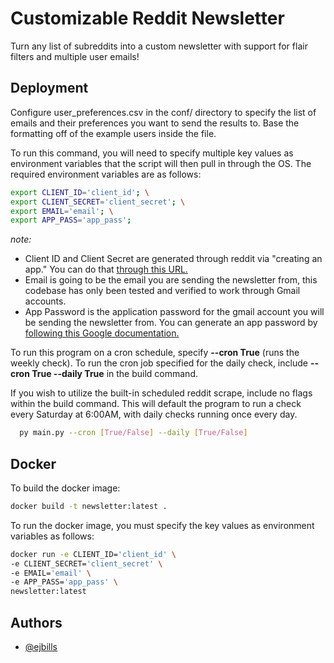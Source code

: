 
# Customizable Reddit Newsletter

Turn any list of subreddits into a custom newsletter with support for flair filters and multiple user emails!

## Deployment

Configure user_preferences.csv in the conf/ directory to specify the list of emails and their preferences you want to send the results to. Base the formatting off of the example users inside the file.

To run this command, you will need to specify multiple key values as environment variables that the script will then pull in through the OS.
The required environment variables are as follows:
```bash
export CLIENT_ID='client_id'; \
export CLIENT_SECRET='client_secret'; \
export EMAIL='email'; \
export APP_PASS='app_pass'; 
```
*note:*
- Client ID and Client Secret are generated through reddit via "creating an app." You can do that [through this URL.](https://www.reddit.com/prefs/apps)
- Email is going to be the email you are sending the newsletter from, this codebase has only been tested and verified to work through Gmail accounts.
- App Password is the application password for the gmail account you will be sending the newsletter from. You can generate an app password by [following this Google documentation.](https://support.google.com/accounts/answer/185833?hl=en)

To run this program on a cron schedule, specify **--cron True** (runs the weekly check). To run the cron job specified for the daily check, include **--cron True --daily True** in the build command.

If you wish to utilize the built-in scheduled reddit scrape, include no flags within the build command. This will default the program to run a check every Saturday at 6:00AM, with daily checks running once every day.

```bash
  py main.py --cron [True/False] --daily [True/False]
```

## Docker
To build the docker image:
```bash
docker build -t newsletter:latest . 
```

To run the docker image, you must specify the key values as environment variables as follows:
```bash
docker run -e CLIENT_ID='client_id' \
-e CLIENT_SECRET='client_secret' \
-e EMAIL='email' \
-e APP_PASS='app_pass' \
newsletter:latest
```

## Authors

- [@ejbills](https://github.com/ejbills)

